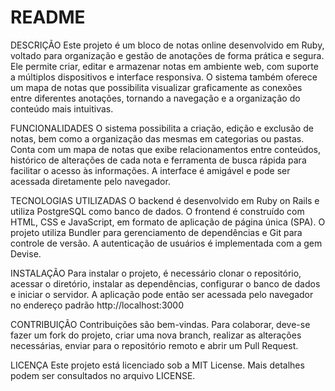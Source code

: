 # README
DESCRIÇÃO
Este projeto é um bloco de notas online desenvolvido em Ruby, voltado para organização e gestão de anotações de forma prática e segura. Ele permite criar, editar e armazenar notas em ambiente web, com suporte a múltiplos dispositivos e interface responsiva. O sistema também oferece um mapa de notas que possibilita visualizar graficamente as conexões entre diferentes anotações, tornando a navegação e a organização do conteúdo mais intuitivas.

FUNCIONALIDADES
O sistema possibilita a criação, edição e exclusão de notas, bem como a organização das mesmas em categorias ou pastas. Conta com um mapa de notas que exibe relacionamentos entre conteúdos, histórico de alterações de cada nota e ferramenta de busca rápida para facilitar o acesso às informações. A interface é amigável e pode ser acessada diretamente pelo navegador.

TECNOLOGIAS UTILIZADAS
O backend é desenvolvido em Ruby on Rails e utiliza PostgreSQL como banco de dados. O frontend é construído com HTML, CSS e JavaScript, em formato de aplicação de página única (SPA). O projeto utiliza Bundler para gerenciamento de dependências e Git para controle de versão. A autenticação de usuários é implementada com a gem Devise.

INSTALAÇÃO
Para instalar o projeto, é necessário clonar o repositório, acessar o diretório, instalar as dependências, configurar o banco de dados e iniciar o servidor. A aplicação pode então ser acessada pelo navegador no endereço padrão http://localhost:3000

CONTRIBUIÇÃO
Contribuições são bem-vindas. Para colaborar, deve-se fazer um fork do projeto, criar uma nova branch, realizar as alterações necessárias, enviar para o repositório remoto e abrir um Pull Request.

LICENÇA
Este projeto está licenciado sob a MIT License. Mais detalhes podem ser consultados no arquivo LICENSE.